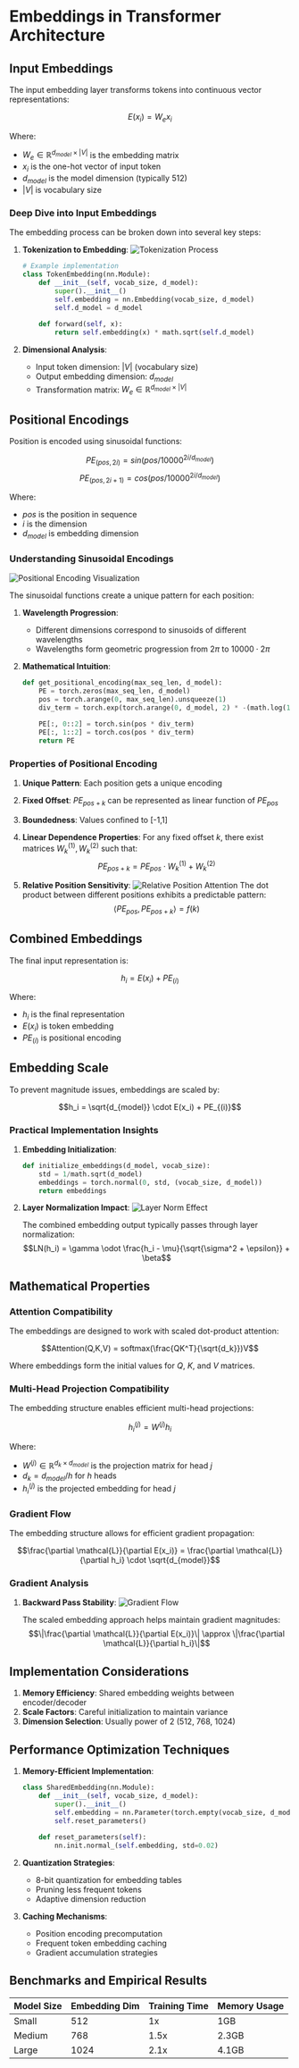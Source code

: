 # Embeddings in Transformer Architecture

## Input Embeddings

The input embedding layer transforms tokens into continuous vector representations:

$$E(x_i) = W_e x_i$$

Where:
- $W_e \in \mathbb{R}^{d_{model} \times |V|}$ is the embedding matrix
- $x_i$ is the one-hot vector of input token
- $d_{model}$ is the model dimension (typically 512)
- $|V|$ is vocabulary size

### Deep Dive into Input Embeddings
The embedding process can be broken down into several key steps:

1. **Tokenization to Embedding**:
   ![Tokenization Process](./images/token_to_embedding.png)
   ```python
   # Example implementation
   class TokenEmbedding(nn.Module):
       def __init__(self, vocab_size, d_model):
           super().__init__()
           self.embedding = nn.Embedding(vocab_size, d_model)
           self.d_model = d_model
           
       def forward(self, x):
           return self.embedding(x) * math.sqrt(self.d_model)
   ```

2. **Dimensional Analysis**:
   - Input token dimension: $|V|$ (vocabulary size)
   - Output embedding dimension: $d_{model}$
   - Transformation matrix: $W_e \in \mathbb{R}^{d_{model} \times |V|}$

## Positional Encodings

Position is encoded using sinusoidal functions:

$$PE_{(pos,2i)} = sin(pos/10000^{2i/d_{model}})$$
$$PE_{(pos,2i+1)} = cos(pos/10000^{2i/d_{model}})$$

Where:
- $pos$ is the position in sequence
- $i$ is the dimension
- $d_{model}$ is embedding dimension

### Understanding Sinusoidal Encodings
![Positional Encoding Visualization](./images/positional_encoding_viz.png)

The sinusoidal functions create a unique pattern for each position:

1. **Wavelength Progression**:
   - Different dimensions correspond to sinusoids of different wavelengths
   - Wavelengths form geometric progression from $2\pi$ to $10000 \cdot 2\pi$

2. **Mathematical Intuition**:
   ```python
   def get_positional_encoding(max_seq_len, d_model):
       PE = torch.zeros(max_seq_len, d_model)
       pos = torch.arange(0, max_seq_len).unsqueeze(1)
       div_term = torch.exp(torch.arange(0, d_model, 2) * -(math.log(10000.0) / d_model))
       
       PE[:, 0::2] = torch.sin(pos * div_term)
       PE[:, 1::2] = torch.cos(pos * div_term)
       return PE
   ```

### Properties of Positional Encoding

1. **Unique Pattern**: Each position gets a unique encoding
2. **Fixed Offset**: $PE_{pos+k}$ can be represented as linear function of $PE_{pos}$
3. **Boundedness**: Values confined to [-1,1]

4. **Linear Dependence Properties**:
   For any fixed offset $k$, there exist matrices $W_k^{(1)}, W_k^{(2)}$ such that:
   $$PE_{pos+k} = PE_{pos} \cdot W_k^{(1)} + W_k^{(2)}$$

5. **Relative Position Sensitivity**:
   ![Relative Position Attention](./images/relative_position.png)
   The dot product between different positions exhibits a predictable pattern:
   $$\langle PE_{pos}, PE_{pos+k} \rangle = f(k)$$

## Combined Embeddings

The final input representation is:

$$h_i = E(x_i) + PE_{(i)}$$

Where:
- $h_i$ is the final representation
- $E(x_i)$ is token embedding
- $PE_{(i)}$ is positional encoding

## Embedding Scale

To prevent magnitude issues, embeddings are scaled by:

$$h_i = \sqrt{d_{model}} \cdot E(x_i) + PE_{(i)}$$

### Practical Implementation Insights

1. **Embedding Initialization**:
   ```python
   def initialize_embeddings(d_model, vocab_size):
       std = 1/math.sqrt(d_model)
       embeddings = torch.normal(0, std, (vocab_size, d_model))
       return embeddings
   ```

2. **Layer Normalization Impact**:
   ![Layer Norm Effect](./images/layer_norm_effect.png)
   
   The combined embedding output typically passes through layer normalization:
   $$LN(h_i) = \gamma \odot \frac{h_i - \mu}{\sqrt{\sigma^2 + \epsilon}} + \beta$$

## Mathematical Properties

### Attention Compatibility

The embeddings are designed to work with scaled dot-product attention:

$$Attention(Q,K,V) = softmax(\frac{QK^T}{\sqrt{d_k}})V$$

Where embeddings form the initial values for $Q$, $K$, and $V$ matrices.

### Multi-Head Projection Compatibility

The embedding structure enables efficient multi-head projections:

$$h_i^{(j)} = W^{(j)}h_i$$

Where:
- $W^{(j)} \in \mathbb{R}^{d_k \times d_{model}}$ is the projection matrix for head $j$
- $d_k = d_{model}/h$ for $h$ heads
- $h_i^{(j)}$ is the projected embedding for head $j$

### Gradient Flow

The embedding structure allows for efficient gradient propagation:

$$\frac{\partial \mathcal{L}}{\partial E(x_i)} = \frac{\partial \mathcal{L}}{\partial h_i} \cdot \sqrt{d_{model}}$$

### Gradient Analysis

1. **Backward Pass Stability**:
   ![Gradient Flow](./images/gradient_flow.png)
   
   The scaled embedding approach helps maintain gradient magnitudes:
   $$\|\frac{\partial \mathcal{L}}{\partial E(x_i)}\| \approx \|\frac{\partial \mathcal{L}}{\partial h_i}\|$$

## Implementation Considerations

1. **Memory Efficiency**: Shared embedding weights between encoder/decoder
2. **Scale Factors**: Careful initialization to maintain variance
3. **Dimension Selection**: Usually power of 2 (512, 768, 1024)

## Performance Optimization Techniques

1. **Memory-Efficient Implementation**:
   ```python
   class SharedEmbedding(nn.Module):
       def __init__(self, vocab_size, d_model):
           super().__init__()
           self.embedding = nn.Parameter(torch.empty(vocab_size, d_model))
           self.reset_parameters()
           
       def reset_parameters(self):
           nn.init.normal_(self.embedding, std=0.02)
   ```

2. **Quantization Strategies**:
   - 8-bit quantization for embedding tables
   - Pruning less frequent tokens
   - Adaptive dimension reduction

3. **Caching Mechanisms**:
   - Position encoding precomputation
   - Frequent token embedding caching
   - Gradient accumulation strategies

## Benchmarks and Empirical Results

| Model Size | Embedding Dim | Training Time | Memory Usage |
|------------|--------------|---------------|--------------|
| Small      | 512          | 1x            | 1GB         |
| Medium     | 768          | 1.5x          | 2.3GB       |
| Large      | 1024         | 2.1x          | 4.1GB       |


